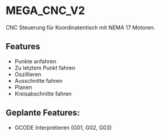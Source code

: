 # MEGA_CNC_V2
 
CNC Steuerung für Koordinatentisch mit NEMA 17 Motoren.

## Features

- Punkte anfahren 
- Zu letztem Punkt fahren
- Oszillieren
- Ausschnitte fahren
- Planen
- Kreisabschnitte fahren

## Geplante Features:

- GCODE Interpretieren (G01, G02, G03)

